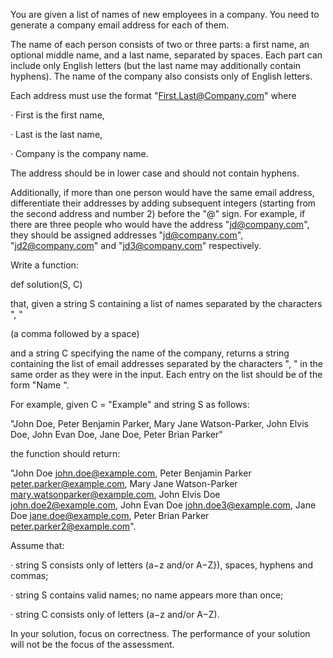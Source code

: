 You are given a list of names of new employees in a company. You need to generate a company email address for each of them.

The name of each person consists of two or three parts: a first name, an optional middle name, and a last name, separated by spaces. Each part can include only English letters (but the last name may additionally contain hyphens). The name of the company also consists only of English letters.

Each address must use the format "First.Last@Company.com" where

·   First is the first name,

·   Last is the last name,

·   Company is the company name.

The address should be in lower case and should not contain hyphens.

Additionally, if more than one person would have the same email address, differentiate their addresses by adding subsequent integers (starting from the second address and number 2) before the "@" sign. For example, if there are three people who would have the address "jd@company.com", they should be assigned addresses "jd@company.com", "jd2@company.com" and "jd3@company.com" respectively.

Write a function:

def solution(S, C)

that, given a string S containing a list of names separated by the characters ", "

(a comma followed by a space)

and a string C specifying the name of the company, returns a string containing the list of email addresses separated by the characters ", " in the same order as they were in the input. Each entry on the list should be of the form "Name <Email>".

For example, given C = "Example" and string S as follows:

"John Doe, Peter Benjamin Parker, Mary Jane Watson-Parker, John Elvis Doe, John Evan Doe, Jane Doe, Peter Brian Parker"

the function should return:

"John Doe <john.doe@example.com>, Peter Benjamin Parker <peter.parker@example.com>, Mary Jane Watson-Parker <mary.watsonparker@example.com>, John Elvis Doe <john.doe2@example.com>, John Evan Doe <john.doe3@example.com>, Jane Doe <jane.doe@example.com>, Peter Brian Parker <peter.parker2@example.com>".

Assume that:

·   string S consists only of letters (a−z and/or A−Z}), spaces, hyphens and commas;

·   string S contains valid names; no name appears more than once;

·   string C consists only of letters (a−z and/or A−Z).

In your solution, focus on correctness. The performance of your solution will not be the focus of the assessment.
